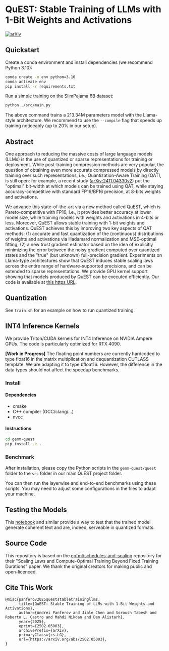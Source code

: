 # QuEST: Stable Training of LLMs with 1-Bit Weights and Activations

[![arXiv](https://img.shields.io/badge/arXiv-1234.56789-b31b1b.svg)](https://arxiv.org/abs/2502.05003)

## Quickstart 

Create a conda environment and install dependencies (we recommend Python 3.10):

```bash
conda create -n env python=3.10
conda activate env
pip install -r requirements.txt
```

Run a simple training on the SlimPajama 6B dataset:
```bash
python ./src/main.py
```

The above command trains a 213.34M parameters model with the Llama-style architecture. We recommend to use the `--compile` flag that speeds up training noticeably (up to 20% in our setup).

## Abstract

One approach to reducing the massive costs of large language models (LLMs) is the use of quantized or sparse representations for training or deployment. While post-training compression methods are very popular, the question of obtaining even more accurate compressed models by directly training over such representations, i.e., Quantization-Aware Training (QAT), is still open: for example, a recent study ([arXiv:2411.04330v2](https://arxiv.org/abs/2411.04330v2)) put the "optimal" bit-width at which models can be trained using QAT, while staying accuracy-competitive with standard FP16/BF16 precision, at 8-bits weights and activations.

We advance this state-of-the-art via a new method called QuEST, which is Pareto-competitive with FP16, i.e., it provides better accuracy at lower model size, while training models with weights and activations in 4-bits or less. Moreover, QuEST allows stable training with 1-bit weights and activations. QuEST achieves this by improving two key aspects of QAT methods: (1) accurate and fast quantization of the (continuous) distributions of weights and activations via Hadamard normalization and MSE-optimal fitting; (2) a new trust gradient estimator based on the idea of explicitly minimizing the error between the noisy gradient computed over quantized states and the "true" (but unknown) full-precision gradient. Experiments on Llama-type architectures show that QuEST induces stable scaling laws across the entire range of hardware-supported precisions, and can be extended to sparse representations. We provide GPU kernel support showing that models produced by QuEST can be executed efficiently. Our code is available at [this https URL](https://github.com/IST-DASLab/QuEST). 

## Quantization

See `train.sh` for an example on how to run quantized training.

## INT4 Inference Kernels

We provide Triton/CUDA kernels for INT4 Inference on NVIDIA Ampere GPUs. The code is particularly optimized for RTX 4090.

**[Work in Progress]** The floating point numbers are currently hardcoded to type float16 in the matrix multiplication and dequantization CUTLASS template. We are adapting it to type bfloat16. However, the difference in the data types should not affect the speedup benchmarks.

### Install

#### Dependencies

- cmake
- C++ compiler (GCC/clang/...)
- nvcc

#### Instructions

```bash
cd gemm-quest
pip install -e .
```

### Benchmark

After installation, please copy the Python scripts in the `gemm-quest/quest` folder to the `src` folder in our main QuEST project folder.

You can then run the layerwise and end-to-end benchmarks using these scripts. You may need to adjust some configurations in the files to adapt your machine.

## Testing the Models

This [notebook](src/HadamardTesting.ipynb) and similar provide a way to test that the trained model generate coherent text and are, indeed, serveable in quantized formats.

## Source Code

This repository is based on the [epfml/schedules-and-scaling](https://github.com/epfml/schedules-and-scaling) repository for their "Scaling Laws and Compute-Optimal Training Beyond Fixed Training Durations" paper. We thank the original creators for making public and open-licenced. 

## Cite This Work
```
@misc{panferov2025queststabletrainingllms,
      title={QuEST: Stable Training of LLMs with 1-Bit Weights and Activations}, 
      author={Andrei Panferov and Jiale Chen and Soroush Tabesh and Roberto L. Castro and Mahdi Nikdan and Dan Alistarh},
      year={2025},
      eprint={2502.05003},
      archivePrefix={arXiv},
      primaryClass={cs.LG},
      url={https://arxiv.org/abs/2502.05003}, 
}
```

